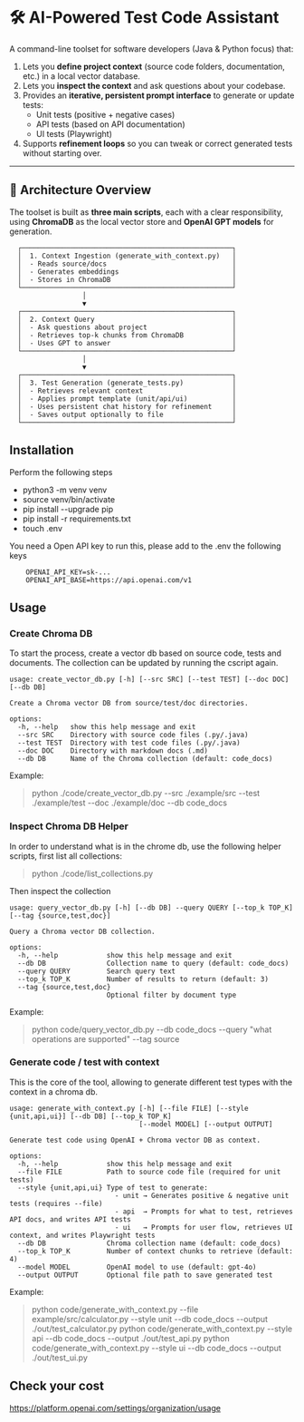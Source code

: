# 🛠 AI-Powered Test Code Assistant

A command-line toolset for software developers (Java & Python focus) that:
1. Lets you **define project context** (source code folders, documentation, etc.) in a local vector database.
2. Lets you **inspect the context** and ask questions about your codebase.
3. Provides an **iterative, persistent prompt interface** to generate or update tests:
   - Unit tests (positive + negative cases)
   - API tests (based on API documentation)
   - UI tests (Playwright)
4. Supports **refinement loops** so you can tweak or correct generated tests without starting over.

---

## 📂 Architecture Overview

The toolset is built as **three main scripts**, each with a clear responsibility, using **ChromaDB** as the local vector store and **OpenAI GPT models** for generation.


      ┌────────────────────────────────────────────────────┐
      │  1. Context Ingestion (generate_with_context.py)   │
      │  - Reads source/docs                               │
      │  - Generates embeddings                            │
      │  - Stores in ChromaDB                              │
      └────────────────────────────────────────────────────┘
                      │
                      ▼
      ┌────────────────────────────────────────────────────┐
      │  2. Context Query                                  │
      │  - Ask questions about project                     │
      │  - Retrieves top-k chunks from ChromaDB            │
      │  - Uses GPT to answer                              │
      └────────────────────────────────────────────────────┘
                      │
                      ▼
      ┌────────────────────────────────────────────────────┐
      │  3. Test Generation (generate_tests.py)            │
      │  - Retrieves relevant context                      │
      │  - Applies prompt template (unit/api/ui)           │
      │  - Uses persistent chat history for refinement     │
      │  - Saves output optionally to file                 │
      └────────────────────────────────────────────────────┘



## Installation

Perform the following steps
- python3 -m venv venv
- source venv/bin/activate
- pip install --upgrade pip
- pip install -r requirements.txt
- touch .env

You need a Open API key to run this, please add to the .env the following keys
```
    OPENAI_API_KEY=sk-...
    OPENAI_API_BASE=https://api.openai.com/v1
```


## Usage


### Create Chroma DB

To start the process, create a vector db based on source code, tests and documents. 
The collection can be updated by running the cscript again. 

```
usage: create_vector_db.py [-h] [--src SRC] [--test TEST] [--doc DOC] [--db DB]

Create a Chroma vector DB from source/test/doc directories.

options:
  -h, --help   show this help message and exit
  --src SRC    Directory with source code files (.py/.java)
  --test TEST  Directory with test code files (.py/.java)
  --doc DOC    Directory with markdown docs (.md)
  --db DB      Name of the Chroma collection (default: code_docs)
```

Example:
> python ./code/create_vector_db.py --src ./example/src --test ./example/test --doc ./example/doc --db code_docs


### Inspect Chroma DB Helper

In order to understand what is in the chrome db, use the following helper scripts, first list all collections:
> python ./code/list_collections.py

Then inspect the collection

```
usage: query_vector_db.py [-h] [--db DB] --query QUERY [--top_k TOP_K] [--tag {source,test,doc}]

Query a Chroma vector DB collection.

options:
  -h, --help            show this help message and exit
  --db DB               Collection name to query (default: code_docs)
  --query QUERY         Search query text
  --top_k TOP_K         Number of results to return (default: 3)
  --tag {source,test,doc}
                        Optional filter by document type
```

Example:
> python code/query_vector_db.py --db code_docs  --query "what operations are supported" --tag source


### Generate code / test with context

This is the core of the tool, allowing to generate different test types with the context in a chroma db.

```
usage: generate_with_context.py [-h] [--file FILE] [--style {unit,api,ui}] [--db DB] [--top_k TOP_K]
                                [--model MODEL] [--output OUTPUT]

Generate test code using OpenAI + Chroma vector DB as context.

options:
  -h, --help            show this help message and exit
  --file FILE           Path to source code file (required for unit tests)
  --style {unit,api,ui} Type of test to generate:
                          - unit → Generates positive & negative unit tests (requires --file)
                          - api  → Prompts for what to test, retrieves API docs, and writes API tests
                          - ui   → Prompts for user flow, retrieves UI context, and writes Playwright tests
  --db DB               Chroma collection name (default: code_docs)
  --top_k TOP_K         Number of context chunks to retrieve (default: 4)
  --model MODEL         OpenAI model to use (default: gpt-4o)
  --output OUTPUT       Optional file path to save generated test
```

Example:
> python code/generate_with_context.py --file example/src/calculator.py --style unit --db code_docs --output ./out/test_calculator.py
> python code/generate_with_context.py --style api --db code_docs --output ./out/test_api.py
> python code/generate_with_context.py --style ui --db code_docs --output ./out/test_ui.py



## Check your cost

https://platform.openai.com/settings/organization/usage
